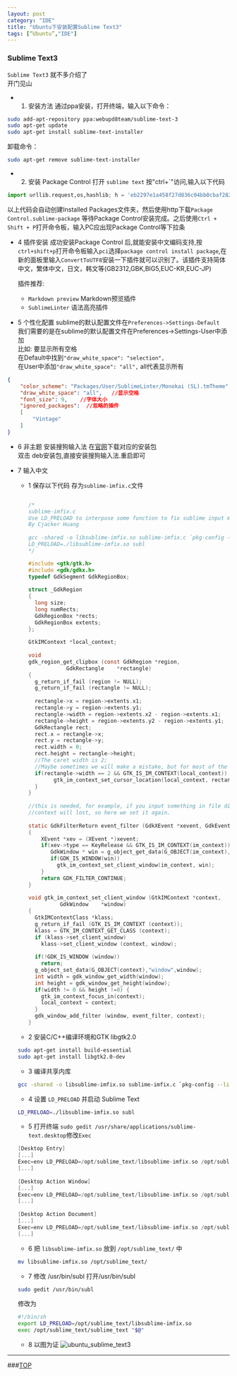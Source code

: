 ```yaml
---
layout: post
category: "IDE"
title: "Ubuntu下安装配置Sublime Text3"
tags: [“Ubuntu”,"IDE"]
---
```


<a name="top"></a>
### Sublime Text3

`Sublime Text3` 就不多介绍了  
开门见山  

* 1. 安装方法
通过ppa安装，打开终端，输入以下命令：

```bash
sudo add-apt-repository ppa:webupd8team/sublime-text-3
sudo apt-get update
sudo apt-get install sublime-text-installer
```

卸载命令：

```bash
sudo apt-get remove sublime-text-installer
```

* 2. 安装 Package Control 
打开 `sublime text` 按"ctrl+`"访问,输入以下代码

```python
import urllib.request,os,hashlib; h = 'eb2297e1a458f27d836c04bb0cbaf282' + 'd0e7a3098092775ccb37ca9d6b2e4b7d'; pf = 'Package Control.sublime-package'; ipp = sublime.installed_packages_path(); urllib.request.install_opener( urllib.request.build_opener( urllib.request.ProxyHandler()) ); by = urllib.request.urlopen( 'http://packagecontrol.io/' + pf.replace(' ', '%20')).read(); dh = hashlib.sha256(by).hexdigest(); print('Error validating download (got %s instead of %s), please try manual install' % (dh, h)) if dh != h else open(os.path.join( ipp, pf), 'wb' ).write(by)  
```

以上代码会自动创建Installed Packages文件夹，然后使用http下载`Package Control.sublime-package` 等待Package Control安装完成。之后使用`Ctrl + Shift + P`打开命令板，输入PC应出现Package Control等下拉条

* 4 插件安装
成功安装Package Control 后,就能安装中文编码支持,按`ctrl+shift+p`打开命令板输入`pci`选择`package control install package`,在新的面板里输入`ConvertToUTF8`安装一下插件就可以识别了。该插件支持简体中文，繁体中文，日文，韩文等(GB2312,GBK,BIG5,EUC-KR,EUC-JP)

    插件推荐:   
    * `Markdown preview` Markdown预览插件
    * `SublimeLinter` 语法高亮插件

* 5 个性化配置
sublime的默认配置文件在`Preferences->Settings-Default`  
我们需要的是在sublime的默认配置文件在Preferences->Settings-User中添加  
比如: 要显示所有空格  
在Default中找到`"draw_white_space": "selection",`  
在User中添加`"draw_white_space": "all",` all代表显示所有  

```json
{
    "color_scheme": "Packages/User/SublimeLinter/Monokai (SL).tmTheme",  //主题
    "draw_white_space": "all",   //显示空格
    "font_size": 9,    //字体大小
    "ignored_packages":  //忽略的插件
    [
        "Vintage"
    ]
}
```

* 6 非主题 安装搜狗输入法
在[官网](http://pinyin.sogou.com/linux/?r=pinyin)下载对应的安装包  
双击 deb安装包,直接安装搜狗输入法.重启即可  

* 7 输入中文
    * 1 保存以下代码 存为`sublime-imfix.c`文件

        ```c

        /*
        sublime-imfix.c
        Use LD_PRELOAD to interpose some function to fix sublime input method support for linux.
        By Cjacker Huang
         
        gcc -shared -o libsublime-imfix.so sublime-imfix.c `pkg-config --libs --cflags gtk+-2.0` -fPIC
        LD_PRELOAD=./libsublime-imfix.so subl
        */

        #include <gtk/gtk.h>
        #include <gdk/gdkx.h>
        typedef GdkSegment GdkRegionBox;
         
        struct _GdkRegion
        {
          long size;
          long numRects;
          GdkRegionBox *rects;
          GdkRegionBox extents;
        };
         
        GtkIMContext *local_context;
         
        void
        gdk_region_get_clipbox (const GdkRegion *region,
                    GdkRectangle    *rectangle)
        {
          g_return_if_fail (region != NULL);
          g_return_if_fail (rectangle != NULL);
         
          rectangle->x = region->extents.x1;
          rectangle->y = region->extents.y1;
          rectangle->width = region->extents.x2 - region->extents.x1;
          rectangle->height = region->extents.y2 - region->extents.y1;
          GdkRectangle rect;
          rect.x = rectangle->x;
          rect.y = rectangle->y;
          rect.width = 0;
          rect.height = rectangle->height;
          //The caret width is 2;
          //Maybe sometimes we will make a mistake, but for most of the time, it should be the caret.
          if(rectangle->width == 2 && GTK_IS_IM_CONTEXT(local_context)) {
                gtk_im_context_set_cursor_location(local_context, rectangle);
          }
        }
         
        //this is needed, for example, if you input something in file dialog and return back the edit area
        //context will lost, so here we set it again.
         
        static GdkFilterReturn event_filter (GdkXEvent *xevent, GdkEvent *event, gpointer im_context)
        {
            XEvent *xev = (XEvent *)xevent;
            if(xev->type == KeyRelease && GTK_IS_IM_CONTEXT(im_context)) {
               GdkWindow * win = g_object_get_data(G_OBJECT(im_context),"window");
               if(GDK_IS_WINDOW(win))
                 gtk_im_context_set_client_window(im_context, win);
            }
            return GDK_FILTER_CONTINUE;
        }
         
        void gtk_im_context_set_client_window (GtkIMContext *context,
                  GdkWindow    *window)
        {
          GtkIMContextClass *klass;
          g_return_if_fail (GTK_IS_IM_CONTEXT (context));
          klass = GTK_IM_CONTEXT_GET_CLASS (context);
          if (klass->set_client_window)
            klass->set_client_window (context, window);
         
          if(!GDK_IS_WINDOW (window))
            return;
          g_object_set_data(G_OBJECT(context),"window",window);
          int width = gdk_window_get_width(window);
          int height = gdk_window_get_height(window);
          if(width != 0 && height !=0) {
            gtk_im_context_focus_in(context);
            local_context = context;
          }
          gdk_window_add_filter (window, event_filter, context);
        }
        ```

    * 2 安装C/C++编译环境和GTK libgtk2.0

    ```bash
    sudo apt-get install build-essential
    sudo apt-get install libgtk2.0-dev
    ```

    * 3 编译共享内库

    ```bash
    gcc -shared -o libsublime-imfix.so sublime-imfix.c `pkg-config --libs --cflags gtk+-2.0` -fPIC
    ```

    * 4 设置 `LD_PRELOAD` 并启动 Sublime Text

    ```bash
    LD_PRELOAD=./libsublime-imfix.so subl
    ```

    * 5 打开终端 `sudo gedit /usr/share/applications/sublime-text.desktop`修改`Exec`

    ```c
    [Desktop Entry]
    [...]
    Exec=env LD_PRELOAD=/opt/sublime_text/libsublime-imfix.so /opt/sublime_text/sublime_text %F
    [...]
     
    [Desktop Action Window]
    [...]
    Exec=env LD_PRELOAD=/opt/sublime_text/libsublime-imfix.so /opt/sublime_text/sublime_text -n
    [...]
     
    [Desktop Action Document]
    [...]
    Exec=env LD_PRELOAD=/opt/sublime_text/libsublime-imfix.so /opt/sublime_text/sublime_text --command new_file
    [...]
    ```

    * 6 把 `libsublime-imfix.so` 放到 `/opt/sublime_text/` 中

    ```bash
    mv libsublime-imfix.so /opt/sublime_text/
    ```

    * 7 修改 /usr/bin/subl 
    打开/usr/bin/subl 
    
    ```bash
    sudo gedit /usr/bin/subl
    ```

    修改为

    ```bash
    #!/bin/sh
    export LD_PRELOAD=/opt/sublime_text/libsublime-imfix.so
    exec /opt/sublime_text/sublime_text "$@"
    ```

    * 8 以图为证
    ![ubuntu_sublime_text3](http://7xifyp.com1.z0.glb.clouddn.com/ubuntu_sublime_text3.png)






- - - 

###[TOP](#top)
